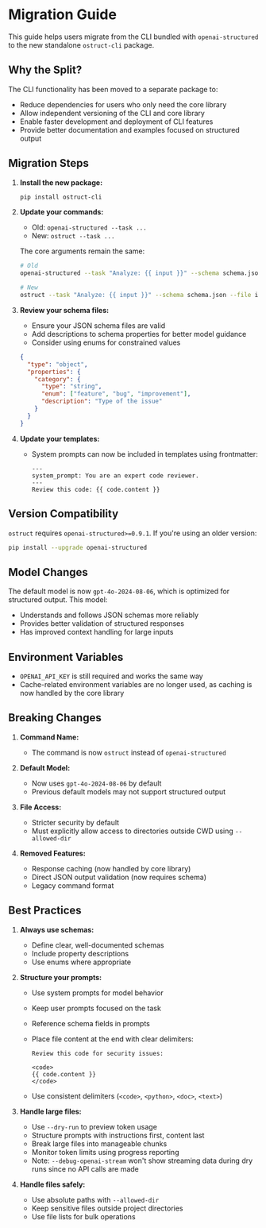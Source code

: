 # Migration Guide

This guide helps users migrate from the CLI bundled with `openai-structured` to the new standalone `ostruct-cli` package.

## Why the Split?

The CLI functionality has been moved to a separate package to:

- Reduce dependencies for users who only need the core library
- Allow independent versioning of the CLI and core library
- Enable faster development and deployment of CLI features
- Provide better documentation and examples focused on structured output

## Migration Steps

1. **Install the new package:**

   ```bash
   pip install ostruct-cli
   ```

2. **Update your commands:**
   - Old: `openai-structured --task ...`
   - New: `ostruct --task ...`

   The core arguments remain the same:

   ```bash
   # Old
   openai-structured --task "Analyze: {{ input }}" --schema schema.json --file input=data.txt

   # New
   ostruct --task "Analyze: {{ input }}" --schema schema.json --file input=data.txt
   ```

3. **Review your schema files:**
   - Ensure your JSON schema files are valid
   - Add descriptions to schema properties for better model guidance
   - Consider using enums for constrained values

   ```json
   {
     "type": "object",
     "properties": {
       "category": {
         "type": "string",
         "enum": ["feature", "bug", "improvement"],
         "description": "Type of the issue"
       }
     }
   }
   ```

4. **Update your templates:**
   - System prompts can now be included in templates using frontmatter:

     ```
     ---
     system_prompt: You are an expert code reviewer.
     ---
     Review this code: {{ code.content }}
     ```

## Version Compatibility

`ostruct` requires `openai-structured>=0.9.1`. If you're using an older version:

```bash
pip install --upgrade openai-structured
```

## Model Changes

The default model is now `gpt-4o-2024-08-06`, which is optimized for structured output. This model:

- Understands and follows JSON schemas more reliably
- Provides better validation of structured responses
- Has improved context handling for large inputs

## Environment Variables

- `OPENAI_API_KEY` is still required and works the same way
- Cache-related environment variables are no longer used, as caching is now handled by the core library

## Breaking Changes

1. **Command Name:**
   - The command is now `ostruct` instead of `openai-structured`

2. **Default Model:**
   - Now uses `gpt-4o-2024-08-06` by default
   - Previous default models may not support structured output

3. **File Access:**
   - Stricter security by default
   - Must explicitly allow access to directories outside CWD using `--allowed-dir`

4. **Removed Features:**
   - Response caching (now handled by core library)
   - Direct JSON output validation (now requires schema)
   - Legacy command format

## Best Practices

1. **Always use schemas:**
   - Define clear, well-documented schemas
   - Include property descriptions
   - Use enums where appropriate

2. **Structure your prompts:**
   - Use system prompts for model behavior
   - Keep user prompts focused on the task
   - Reference schema fields in prompts
   - Place file content at the end with clear delimiters:

     ```
     Review this code for security issues:

     <code>
     {{ code.content }}
     </code>
     ```

   - Use consistent delimiters (`<code>`, `<python>`, `<doc>`, `<text>`)

3. **Handle large files:**
   - Use `--dry-run` to preview token usage
   - Structure prompts with instructions first, content last
   - Break large files into manageable chunks
   - Monitor token limits using progress reporting
   - Note: `--debug-openai-stream` won't show streaming data during dry runs since no API calls are made

4. **Handle files safely:**
   - Use absolute paths with `--allowed-dir`
   - Keep sensitive files outside project directories
   - Use file lists for bulk operations
